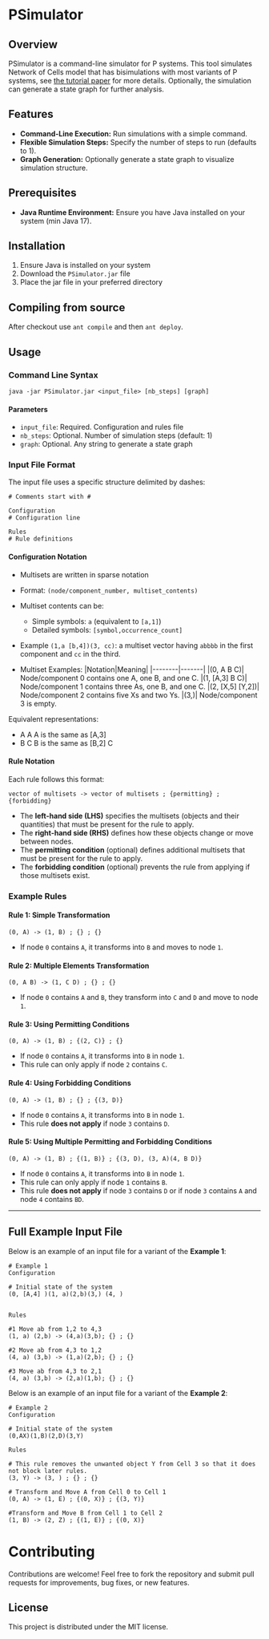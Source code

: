 # PSimulator

## Overview

PSimulator is a command-line simulator for P systems. This tool simulates Network of Cells model that has bisimulations with most variants of P systems, see [the tutorial paper](https://link.springer.com/chapter/10.1007/978-3-642-54239-8_6) for more details. Optionally, the simulation can generate a state graph for further analysis.


## Features

- **Command-Line Execution:** Run simulations with a simple command.
- **Flexible Simulation Steps:** Specify the number of steps to run (defaults to 1).
- **Graph Generation:** Optionally generate a state graph to visualize simulation structure.


## Prerequisites

- **Java Runtime Environment:** Ensure you have Java installed on your system (min Java 17). 

## Installation

1. Ensure Java is installed on your system
2. Download the `PSimulator.jar` file
3. Place the jar file in your preferred directory

## Compiling from source

After checkout use `ant compile` and then `ant deploy`.

## Usage

### Command Line Syntax

```
java -jar PSimulator.jar <input_file> [nb_steps] [graph]
```

#### Parameters
- `input_file`: Required. Configuration and rules file
- `nb_steps`: Optional. Number of simulation steps (default: 1)
- `graph`: Optional. Any string to generate a state graph

### Input File Format

The input file uses a specific structure delimited by dashes:

```
# Comments start with #

Configuration
# Configuration line 

Rules
# Rule definitions
```

#### Configuration Notation
- Multisets are written in sparse notation
- Format: `(node/component_number, multiset_contents)`
- Multiset contents can be:
  - Simple symbols: `a` (equivalent to `[a,1]`)
  - Detailed symbols: `[symbol,occurrence_count]`
- Example `(1,a [b,4])(3, cc)`: a multiset vector having `abbbb` in the first component and `cc` in the third.

- Multiset Examples:
  |Notation|Meaning|
  |--------|-------|
  |(0, A B C)|	Node/component 0 contains one A, one B, and one C.
  |(1, [A,3] B C)|	Node/component 1 contains three As, one B, and one C.
  |(2, [X,5] [Y,2])|	Node/component 2 contains five Xs and two Ys.
  |(3,)|	Node/component 3 is empty.
  
Equivalent representations:
  - A A A is the same as [A,3]
  - B C B is the same as [B,2] C

#### Rule Notation
Each rule follows this format:
```
vector of multisets -> vector of multisets ; {permitting} ; {forbidding}
```
- The **left-hand side (LHS)** specifies the multisets (objects and their quantities) that must be present for the rule to apply.
- The **right-hand side (RHS)** defines how these objects change or move between nodes.
- The **permitting condition** (optional) defines additional multisets that must be present for the rule to apply.
- The **forbidding condition** (optional) prevents the rule from applying if those multisets exist.

### Example Rules

#### Rule 1: Simple Transformation

```
(0, A) -> (1, B) ; {} ; {}
```

- If node `0` contains `A`, it transforms into `B` and moves to node `1`.

#### Rule 2: Multiple Elements Transformation

```
(0, A B) -> (1, C D) ; {} ; {}
```

- If node `0` contains `A` and `B`, they transform into `C` and `D` and move to node `1`.

#### Rule 3: Using Permitting Conditions

```
(0, A) -> (1, B) ; {(2, C)} ; {}
```

- If node `0` contains `A`, it transforms into `B` in node `1`.
- This rule can only apply if node `2` contains `C`.

#### Rule 4: Using Forbidding Conditions

```
(0, A) -> (1, B) ; {} ; {(3, D)}
```

- If node `0` contains `A`, it transforms into `B` in node `1`.
- This rule **does not apply** if node `3` contains `D`.

#### Rule 5: Using Multiple Permitting and Forbidding Conditions

```
(0, A) -> (1, B) ; {(1, B)} ; {(3, D), (3, A)(4, B D)}
```

- If node `0` contains `A`, it transforms into `B` in node `1`.
- This rule can only apply if node `1` contains `B`.
- This rule **does not apply** if node `3` contains `D` or if node `3` contains `A` and node `4` contains `BD`.

---


## Full Example Input File

Below is an example of an input file for a variant of the **Example 1**:

```plaintext
# Example 1 
Configuration

# Initial state of the system
(0, [A,4] )(1, a)(2,b)(3,) (4, )


Rules

#1 Move ab from 1,2 to 4,3
(1, a) (2,b) -> (4,a)(3,b); {} ; {}

#2 Move ab from 4,3 to 1,2
(4, a) (3,b) -> (1,a)(2,b); {} ; {}

#3 Move ab from 4,3 to 2,1
(4, a) (3,b) -> (2,a)(1,b); {} ; {}
```

Below is an example of an input file for a variant of the **Example 2**:

```plaintext
# Example 2
Configuration

# Initial state of the system
(0,AX)(1,B)(2,D)(3,Y)

Rules

# This rule removes the unwanted object Y from Cell 3 so that it does not block later rules.
(3, Y) -> (3, ) ; {} ; {}

# Transform and Move A from Cell 0 to Cell 1
(0, A) -> (1, E) ; {(0, X)} ; {(3, Y)}

#Transform and Move B from Cell 1 to Cell 2
(1, B) -> (2, Z) ; {(1, E)} ; {(0, X)}
```



# Contributing

Contributions are welcome! Feel free to fork the repository and submit pull requests for improvements, bug fixes, or new features.

## License

This project is distributed under the MIT license.
